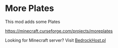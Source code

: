 # More Plates

This mod adds some Plates

https://minecraft.curseforge.com/projects/moreplates

Looking for Minecraft server? Visit [BedrockHost.pl](https://bedrockhost.pl/)
